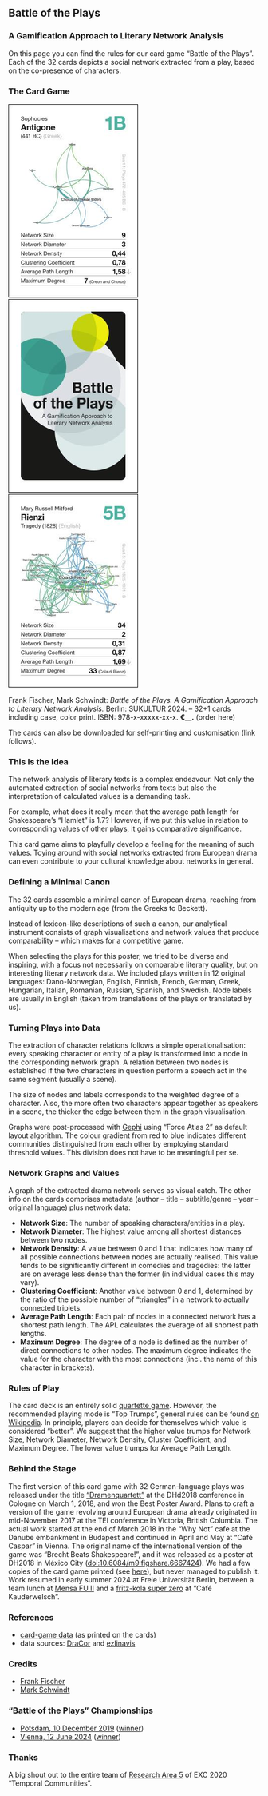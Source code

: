 ## Battle of the Plays
### A Gamification Approach to Literary Network Analysis

On this page you can find the rules for our card game “Battle of the Plays”. Each of the 32 cards depicts a social network extracted from a play, based on the co-presence of characters.

### The Card Game

![Sophocles: Antigone (playing card)](img/sophocles-antigone.jpg)
![Back of playing card](img/back.jpg)
![Mary Russell Mitford: Rienzi (playing card)](img/mitford-rienzi.jpg)

Frank Fischer, Mark Schwindt: *Battle of the Plays. A Gamification Approach to Literary Network Analysis.* Berlin: SUKULTUR 2024. – 32+1 cards including case, color print. ISBN: 978-x-xxxxx-xx-x. **€__.** (order here)

The cards can also be downloaded for self-printing and customisation (link follows).

### This Is the Idea

The network analysis of literary texts is a complex endeavour. Not only the automated extraction of social networks from texts but also the interpretation of calculated values is a demanding task.

For example, what does it really mean that the average path length for Shakespeare’s “Hamlet” is 1.7? However, if we put this value in relation to corresponding values of other plays, it gains comparative significance.

This card game aims to playfully develop a feeling for the meaning of such values. Toying around with social networks extracted from European drama can even contribute to your cultural knowledge about networks in general.

### Defining a Minimal Canon

The 32 cards assemble a minimal canon of European drama, reaching from antiquity up to the modern age (from the Greeks to Beckett).

Instead of lexicon-like descriptions of such a canon, our analytical instrument consists of graph visualisations and network values that produce comparability – which makes for a competitive game.

When selecting the plays for this poster, we tried to be diverse and inspiring, with a focus not necessarily on comparable literary quality, but on interesting literary network data. We included plays written in 12 original languages: Dano-Norwegian, English, Finnish, French, German, Greek, Hungarian, Italian, Romanian, Russian, Spanish, and Swedish. Node labels are usually in English (taken from translations of the plays or translated by us).

### Turning Plays into Data

The extraction of character relations follows a simple operationalisation: every speaking character or entity of a play is transformed into a node in the corresponding network graph. A relation between two nodes is established if the two characters in question perform a speech act in the same segment (usually a scene).

The size of nodes and labels corresponds to the weighted degree of a character. Also, the more often two characters appear together as speakers in a scene, the thicker the edge between them in the graph visualisation.

Graphs were post-processed with [Gephi](https://gephi.org/) using “Force Atlas 2” as default layout algorithm. The colour gradient from red to blue indicates different communities distinguished from each other by employing standard threshold values. This division does not have to be meaningful per se.

### Network Graphs and Values

A graph of the extracted drama network serves as visual catch. The other info on the cards comprises metadata (author – title – subtitle/genre – year – original language) plus network data:

- **Network Size**: The number of speaking characters/entities in a play.
- **Network Diameter**: The highest value among all shortest distances between two nodes.
- **Network Density**: A value between 0 and 1 that indicates how many of all possible connections between nodes are actually realised. This value tends to be significantly different in comedies and tragedies: the latter are on average less dense than the former (in individual cases this may vary).
- **Clustering Coefficient**: Another value between 0 and 1, determined by the ratio of the possible number of “triangles” in a network to actually connected triplets.
- **Average Path Length**: Each pair of nodes in a connected network has a shortest path length. The APL calculates the average of all shortest path lengths.
- **Maximum Degree**: The degree of a node is defined as the number of direct connections to other nodes. The maximum degree indicates the value for the character with the most connections (incl. the name of this character in brackets).

### Rules of Play

The card deck is an entirely solid [quartette game](https://en.wikipedia.org/wiki/Quartets_(card_game)). However, the recommended playing mode is “Top Trumps”, general rules can be found [on Wikipedia](https://en.wikipedia.org/wiki/Top_Trumps). In principle, players can decide for themselves which value is considered “better”. We suggest that the higher value trumps for Network Size, Network Diameter, Network Density, Cluster Coefficient, and Maximum Degree. The lower value trumps for Average Path Length.

### Behind the Stage

The first version of this card game with 32 German-language plays was released under the title [“Dramenquartett”](https://dramenquartett.github.io/) at the DHd2018 conference in Cologne on March 1, 2018, and won the Best Poster Award. Plans to craft a version of the game revolving around European drama already originated in mid-November 2017 at the TEI conference in Victoria, British Columbia. The actual work started at the end of March 2018 in the “Why Not” cafe at the Danube embankment in Budapest and continued in April and May at “Café Caspar” in Vienna. The original name of the international version of the game was “Brecht Beats Shakespeare!”, and it was released as a poster at DH2018 in México City ([doi:10.6084/m9.figshare.6667424](https://doi.org/10.6084/m9.figshare.6667424)). We had a few copies of the card game printed (see [here](https://x.com/angelikah/status/1012100869301702657)), but never managed to publish it. Work resumed in early summer 2024 at Freie Universität Berlin, between a team lunch at [Mensa FU II](https://www.stw.berlin/mensen/einrichtungen/freie-universit%C3%A4t-berlin/mensa-fu-ii.html) and a [fritz-kola super zero](https://fritz-kola.com/de/produkte/kola-super-zero) at “Café Kauderwelsch”.

### References
- [card-game data](https://github.com/lehkost/dramenquartett/tree/master/dh2018-mexico) (as printed on the cards)
- data sources: [DraCor](https://dracor.org/) and [ezlinavis](https://ezlinavis.dracor.org/)

### Credits
- [Frank Fischer](https://lehkost.github.io/)
- [Mark Schwindt](https://www.markschwindt.com/)

### “Battle of the Plays” Championships
- [Potsdam, 10 December 2019](https://x.com/peertrilcke/status/1204410193812971522) ([winner](https://x.com/jbyszuk/status/1204415618339885070))
- [Vienna, 12 June 2024](https://x.com/DH_Potsdam/status/1800889495501553978) ([winner](https://x.com/DH_Potsdam/status/1800894501822796084))

### Thanks
A big shout out to the entire team of [Research Area 5](https://www.temporal-communities.de/research/digital-communities/index.html) of EXC 2020 “Temporal Communities”.
